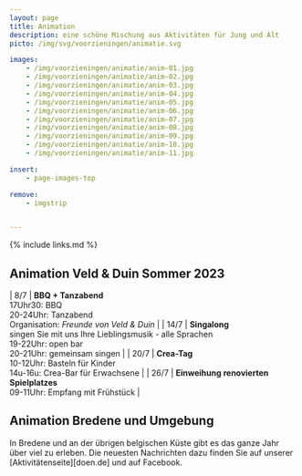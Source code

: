 ```yaml
---
layout: page
title: Animation
description: eine schöne Mischung aus Aktivitäten für Jung und Alt
picto: /img/svg/voorzieningen/animatie.svg

images:
    - /img/voorzieningen/animatie/anim-01.jpg
    - /img/voorzieningen/animatie/anim-02.jpg
    - /img/voorzieningen/animatie/anim-03.jpg
    - /img/voorzieningen/animatie/anim-04.jpg
    - /img/voorzieningen/animatie/anim-05.jpg
    - /img/voorzieningen/animatie/anim-06.jpg
    - /img/voorzieningen/animatie/anim-07.jpg
    - /img/voorzieningen/animatie/anim-08.jpg
    - /img/voorzieningen/animatie/anim-09.jpg
    - /img/voorzieningen/animatie/anim-10.jpg
    - /img/voorzieningen/animatie/anim-11.jpg

insert:
    - page-images-top

remove:
    - imgstrip


---
```

{% include links.md %}

## Animation Veld & Duin Sommer 2023

| 8/7  | **BBQ + Tanzabend**<br>17Uhr30: BBQ<br>20-24Uhr: Tanzabend<br>Organisation: _Freunde von Veld & Duin_                       |
| 14/7 | **Singalong**<br>singen Sie mit uns Ihre Lieblingsmusik - alle Sprachen<br>19-22Uhr: open bar<br>20-21Uhr: gemeinsam singen |
| 20/7 | **Crea-Tag**<br>10-12Uhr: Basteln für Kinder<br>14u-16u: Crea-Bar für Erwachsene                                            |
| 26/7 | **Einweihung renovierten Spielplatzes**<br>09-11Uhr: Empfang mit Frühstück                                                  |

<!-- behouden voor komende jaren
Wir bereiten uns weiterhin darauf vor, auch im Sommer 2023 lustige Veranstaltungen anzubieten.

Wir halten es gerne klein und suchen nach einer guten Mischung von Aktivitäten, die junge und nicht mehr ganz so junge Leute interessieren.

Behalten Sie also diese Website und unsere Facebook-Seite im Auge.
-->


## Animation Bredene und Umgebung

In Bredene und an der übrigen belgischen Küste gibt es das ganze Jahr über viel zu erleben.
Die neuesten Nachrichten dazu finden Sie auf unserer [Aktivitätenseite][doen.de] und auf Facebook.
